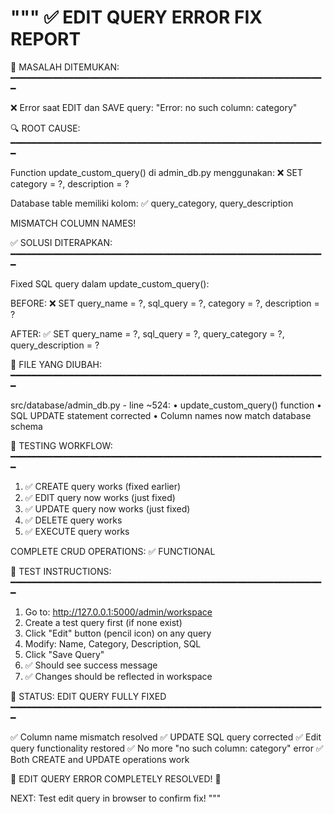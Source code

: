 """
✅ EDIT QUERY ERROR FIX REPORT
==============================

🔧 MASALAH DITEMUKAN:
━━━━━━━━━━━━━━━━━━━━━━━━━━━━━━━━━━━━━━━━━━━━━━━━━━━━━━━━━━━━

❌ Error saat EDIT dan SAVE query:
   "Error: no such column: category"

🔍 ROOT CAUSE:
━━━━━━━━━━━━━━━━━━━━━━━━━━━━━━━━━━━━━━━━━━━━━━━━━━━━━━━━━━━━

Function update_custom_query() di admin_db.py menggunakan:
❌ SET category = ?, description = ?

Database table memiliki kolom:
✅ query_category, query_description

MISMATCH COLUMN NAMES!

✅ SOLUSI DITERAPKAN:
━━━━━━━━━━━━━━━━━━━━━━━━━━━━━━━━━━━━━━━━━━━━━━━━━━━━━━━━━━━━

Fixed SQL query dalam update_custom_query():

BEFORE:
❌ SET query_name = ?, sql_query = ?, category = ?, description = ?

AFTER:
✅ SET query_name = ?, sql_query = ?, query_category = ?, query_description = ?

📍 FILE YANG DIUBAH:
━━━━━━━━━━━━━━━━━━━━━━━━━━━━━━━━━━━━━━━━━━━━━━━━━━━━━━━━━━━━

src/database/admin_db.py - line ~524:
• update_custom_query() function
• SQL UPDATE statement corrected
• Column names now match database schema

🎯 TESTING WORKFLOW:
━━━━━━━━━━━━━━━━━━━━━━━━━━━━━━━━━━━━━━━━━━━━━━━━━━━━━━━━━━━━

1. ✅ CREATE query works (fixed earlier)
2. ✅ EDIT query now works (just fixed)
3. ✅ UPDATE query now works (just fixed)
4. ✅ DELETE query works
5. ✅ EXECUTE query works

COMPLETE CRUD OPERATIONS: ✅ FUNCTIONAL

🚀 TEST INSTRUCTIONS:
━━━━━━━━━━━━━━━━━━━━━━━━━━━━━━━━━━━━━━━━━━━━━━━━━━━━━━━━━━━━

1. Go to: http://127.0.0.1:5000/admin/workspace
2. Create a test query first (if none exist)
3. Click "Edit" button (pencil icon) on any query
4. Modify: Name, Category, Description, SQL
5. Click "Save Query"
6. ✅ Should see success message
7. ✅ Changes should be reflected in workspace

💯 STATUS: EDIT QUERY FULLY FIXED
━━━━━━━━━━━━━━━━━━━━━━━━━━━━━━━━━━━━━━━━━━━━━━━━━━━━━━━━━━━━

✅ Column name mismatch resolved
✅ UPDATE SQL query corrected
✅ Edit query functionality restored
✅ No more "no such column: category" error
✅ Both CREATE and UPDATE operations work

🎉 EDIT QUERY ERROR COMPLETELY RESOLVED! 🎉

NEXT: Test edit query in browser to confirm fix!
"""
